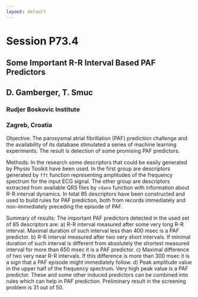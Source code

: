 ```yaml
---
layout: default
---
```


# Session P73.4

## Some Important R-R Interval Based PAF Predictors
## D. Gamberger, T. Smuc

### Rudjer Boskovic Institute
### Zagreb, Croatia

Objective: The paroxysmal atrial fibrillation (PAF) prediction
challenge and the availability of its database stimulated a series of
machine learning experiments. The result is detection of some
promising PAF predictors.

Methods: In the research some descriptors that could be easily
generated by Physio Toolkit have been used. In the first group are
descriptors generated by `fft` function representing amplitudes of
the frequency spectrum for the input ECG signal. The other group are
descriptors extracted from available QRS files by `rdann` function
with information about R-R interval dynamics. In total 85 descriptors
have been constructed and used to build rules for PAF prediction, both
from records immediately and non-immediately preceding the episode of
PAF.

Summary of results: The important PAF predictors detected in the used
set of 85 descriptors are: a) R-R interval measured after some very
long R-R interval. Maximal duration of such interval less than 400
msec is a PAF predictor. b) R-R interval measured after two very short
intervals. If minimal duration of such interval is different from
absolutely the shortest measured interval for more than 650 msec it is
a PAF predictor. c) Maximal difference of two very near R-R intervals.
If this difference is more than 300 msec it is a sign that a PAF
episode might immediately follow. d) Peak amplitude value in the upper
half of the frequency spectrum. Very high peak value is a PAF
predictor. These and some other induced predictors can be combined
into rules which can help in PAF prediction. Preliminary result in the
screening problem is 31 out of 50.

